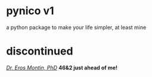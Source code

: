 # pynico v1
a python package to make your life simpler, at least mine

# discontinued

[*Dr. Eros Montin, PhD*](http://me.biodimensional.com)
**46&2 just ahead of me!**
